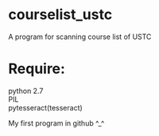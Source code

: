 # courselist_ustc
A program for scanning course list of USTC
# Require:
python 2.7<br>
PIL<br>
pytesseract(tesseract)<br>
<p>My first program in github ^_^</p>
